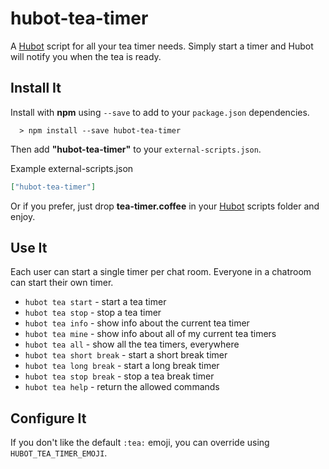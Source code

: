 [hubot]: https://github.com/github/hubot
[coffeestyle]: https://github.com/polarmobile/coffeescript-style-guide
[teatimer]: http://tea-timer.com/

# hubot-tea-timer

A [Hubot][hubot] script for all your tea timer needs. Simply start a timer and Hubot will notify you when the tea is ready.


## Install It

Install with **npm** using ```--save``` to add to your ```package.json``` dependencies.
```
  > npm install --save hubot-tea-timer
```

Then add **"hubot-tea-timer"** to your ```external-scripts.json```.

Example external-scripts.json
```json
["hubot-tea-timer"]
```

Or if you prefer, just drop **tea-timer.coffee** in your [Hubot][hubot] scripts folder and enjoy.

## Use It

Each user can start a single timer per chat room. Everyone in a chatroom can start their own timer. 

* `hubot tea start` - start a tea timer
* `hubot tea stop` - stop a tea timer
* `hubot tea info` - show info about the current tea timer
* `hubot tea mine` - show info about all of my current tea timers
* `hubot tea all` -  show all the tea timers, everywhere
* `hubot tea short break` - start a short break timer
* `hubot tea long break` - start a long break timer
* `hubot tea stop break` - stop a tea break timer
* `hubot tea help` - return the allowed commands

## Configure It

If you don't like the default `:tea:` emoji, you can override using `HUBOT_TEA_TIMER_EMOJI`.
